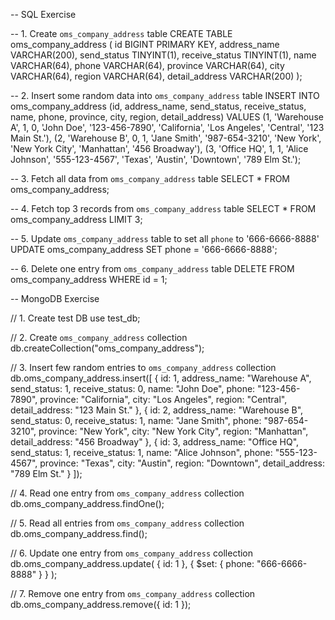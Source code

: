 -- SQL Exercise

-- 1. Create `oms_company_address` table
CREATE TABLE oms_company_address (
id BIGINT PRIMARY KEY,
address_name VARCHAR(200),
send_status TINYINT(1),
receive_status TINYINT(1),
name VARCHAR(64),
phone VARCHAR(64),
province VARCHAR(64),
city VARCHAR(64),
region VARCHAR(64),
detail_address VARCHAR(200)
);

-- 2. Insert some random data into `oms_company_address` table
INSERT INTO oms_company_address (id, address_name, send_status, receive_status, name, phone, province, city, region, detail_address)
VALUES
(1, 'Warehouse A', 1, 0, 'John Doe', '123-456-7890', 'California', 'Los Angeles', 'Central', '123 Main St.'),
(2, 'Warehouse B', 0, 1, 'Jane Smith', '987-654-3210', 'New York', 'New York City', 'Manhattan', '456 Broadway'),
(3, 'Office HQ', 1, 1, 'Alice Johnson', '555-123-4567', 'Texas', 'Austin', 'Downtown', '789 Elm St.');

-- 3. Fetch all data from `oms_company_address` table
SELECT * FROM oms_company_address;

-- 4. Fetch top 3 records from `oms_company_address` table
SELECT * FROM oms_company_address LIMIT 3;

-- 5. Update `oms_company_address` table to set all `phone` to '666-6666-8888'
UPDATE oms_company_address SET phone = '666-6666-8888';

-- 6. Delete one entry from `oms_company_address` table
DELETE FROM oms_company_address WHERE id = 1;

-- MongoDB Exercise

// 1. Create test DB
use test_db;

// 2. Create `oms_company_address` collection
db.createCollection("oms_company_address");

// 3. Insert few random entries to `oms_company_address` collection
db.oms_company_address.insert([
{ id: 1, address_name: "Warehouse A", send_status: 1, receive_status: 0, name: "John Doe", phone: "123-456-7890", province: "California", city: "Los Angeles", region: "Central", detail_address: "123 Main St." },
{ id: 2, address_name: "Warehouse B", send_status: 0, receive_status: 1, name: "Jane Smith", phone: "987-654-3210", province: "New York", city: "New York City", region: "Manhattan", detail_address: "456 Broadway" },
{ id: 3, address_name: "Office HQ", send_status: 1, receive_status: 1, name: "Alice Johnson", phone: "555-123-4567", province: "Texas", city: "Austin", region: "Downtown", detail_address: "789 Elm St." }
]);

// 4. Read one entry from `oms_company_address` collection
db.oms_company_address.findOne();

// 5. Read all entries from `oms_company_address` collection
db.oms_company_address.find();

// 6. Update one entry from `oms_company_address` collection
db.oms_company_address.update(
{ id: 1 },
{ $set: { phone: "666-6666-8888" } }
);

// 7. Remove one entry from `oms_company_address` collection
db.oms_company_address.remove({ id: 1 });
